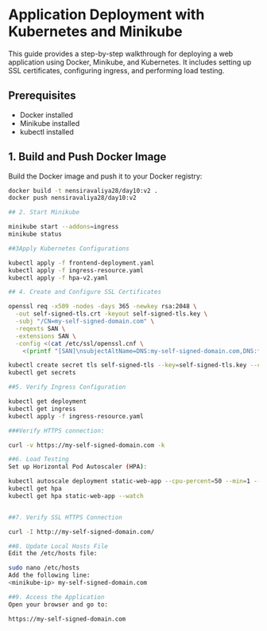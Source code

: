 # Application Deployment with Kubernetes and Minikube

This guide provides a step-by-step walkthrough for deploying a web application using Docker, Minikube, and Kubernetes. It includes setting up SSL certificates, configuring ingress, and performing load testing.

## Prerequisites

- Docker installed
- Minikube installed
- kubectl installed

## 1. Build and Push Docker Image

Build the Docker image and push it to your Docker registry:

```bash
docker build -t nensiravaliya28/day10:v2 .
docker push nensiravaliya28/day10:v2

## 2. Start Minikube

minikube start --addons=ingress
minikube status

##3Apply Kubernetes Configurations

kubectl apply -f frontend-deployment.yaml
kubectl apply -f ingress-resource.yaml
kubectl apply -f hpa-v2.yaml

## 4. Create and Configure SSL Certificates

openssl req -x509 -nodes -days 365 -newkey rsa:2048 \
  -out self-signed-tls.crt -keyout self-signed-tls.key \
  -subj "/CN=my-self-signed-domain.com" \
  -reqexts SAN \
  -extensions SAN \
  -config <(cat /etc/ssl/openssl.cnf \
    <(printf "[SAN]\nsubjectAltName=DNS:my-self-signed-domain.com,DNS:*.my-self-signed-domain.com"))

kubectl create secret tls self-signed-tls --key=self-signed-tls.key --cert=self-signed-tls.crt
kubectl get secrets

##5. Verify Ingress Configuration

kubectl get deployment
kubectl get ingress
kubectl apply -f ingress-resource.yaml

###Verify HTTPS connection:

curl -v https://my-self-signed-domain.com -k

##6. Load Testing
Set up Horizontal Pod Autoscaler (HPA):

kubectl autoscale deployment static-web-app --cpu-percent=50 --min=1 --max=10
kubectl get hpa
kubectl get hpa static-web-app --watch


##7. Verify SSL HTTPS Connection

curl -I http://my-self-signed-domain.com/

##8. Update Local Hosts File
Edit the /etc/hosts file:

sudo nano /etc/hosts
Add the following line:
<minikube-ip> my-self-signed-domain.com

##9. Access the Application
Open your browser and go to:

https://my-self-signed-domain.com




